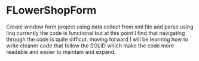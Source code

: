 # FLowerShopForm
Create window form project using data collect from xml file and parse using linq
currently the code is functional but at this point I find that navigating through the code is quite difficut.
moving forward I will be learning how to write cleaner code that follow the SOLID which make the code more readable and easier to maintain and expand.
